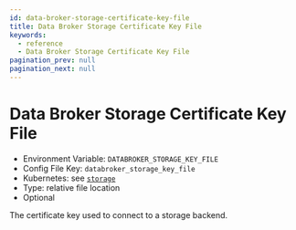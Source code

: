 ```yaml
---
id: data-broker-storage-certificate-key-file
title: Data Broker Storage Certificate Key File
keywords:
  - reference
  - Data Broker Storage Certificate Key File
pagination_prev: null
pagination_next: null
---
```


# Data Broker Storage Certificate Key File

- Environment Variable: `DATABROKER_STORAGE_KEY_FILE`
- Config File Key: `databroker_storage_key_file`
- Kubernetes: see [`storage`](/docs/deploying/k8s/reference#storage)
- Type: relative file location
- Optional

The certificate key used to connect to a storage backend.
